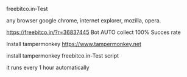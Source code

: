 freebitco.in-Test

any browser google chrome, internet explorer, mozilla, opera.

https://freebitco.in/?r=36837445 Bot AUTO collect 100% Succes rate

Install tampermonkey https://www.tampermonkey.net

install tampermonkey freebitco.in-Test script

it runs every 1 hour automatically
